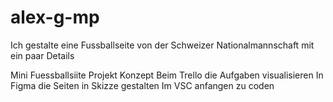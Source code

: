 # alex-g-mp
Ich gestalte eine Fussballseite von der Schweizer Nationalmannschaft mit ein paar Details

Mini Fuessballsiite Projekt Konzept
Beim Trello die Aufgaben visualisieren
In Figma die Seiten in Skizze gestalten
Im VSC anfangen zu coden
